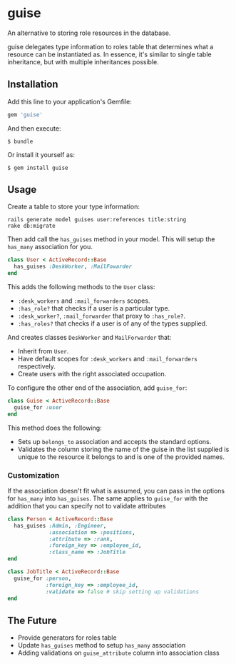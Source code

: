 # guise

An alternative to storing role resources in the database.

guise delegates type information to roles table that determines what a resource
can be instantiated as. In essence, it's similar to single table inheritance,
but with multiple inheritances possible.


## Installation

Add this line to your application's Gemfile:

```ruby
gem 'guise'
```

And then execute:

```
$ bundle
```

Or install it yourself as:

```
$ gem install guise
```


## Usage

Create a table to store your type information:

```
rails generate model guises user:references title:string
rake db:migrate
```

Then add call the `has_guises` method in your model. This will setup the
`has_many` association for you.

```ruby
class User < ActiveRecord::Base
  has_guises :DeskWorker, :MailFowarder
end
```

This adds the following methods to the `User` class:
* `:desk_workers` and `:mail_forwarders` scopes.
* `:has_role?` that checks if a user is a particular type.
* `:desk_worker?`, `:mail_forwarder` that proxy to `:has_role?`.
* `:has_roles?` that checks if a user is of any of the types supplied.

And creates classes `DeskWorker` and `MailForwarder` that:
* Inherit from `User`.
* Have default scopes for `:desk_workers` and `:mail_forwarders` respectively.
* Create users with the right associated occupation.


To configure the other end of the association, add `guise_for`:

```ruby
class Guise < ActiveRecord::Base
  guise_for :user
end
```

This method does the following:
* Sets up `belongs_to` association and accepts the standard options.
* Validates the column storing the name of the guise in the list supplied is
  unique to the resource it belongs to and is one of the provided names.


### Customization

If the association doesn't fit what is assumed, you can pass in the options for
`has_many` into `has_guises`. The same applies to `guise_for` with the addition that you can specify not to validate attributes 

```ruby
class Person < ActiveRecord::Base
  has_guises :Admin, :Engineer,
             :association => :positions,
             :attribute => :rank,
             :foreign_key => :employee_id,
             :class_name => :JobTitle
end

class JobTitle < ActiveRecord::Base
  guise_for :person,
            :foreign_key => :employee_id,
            :validate => false # skip setting up validations
end
```


## The Future

* Provide generators for roles table
* Update `has_guises` method to setup `has_many` association
* Adding validations on `guise_attribute` column into association class
